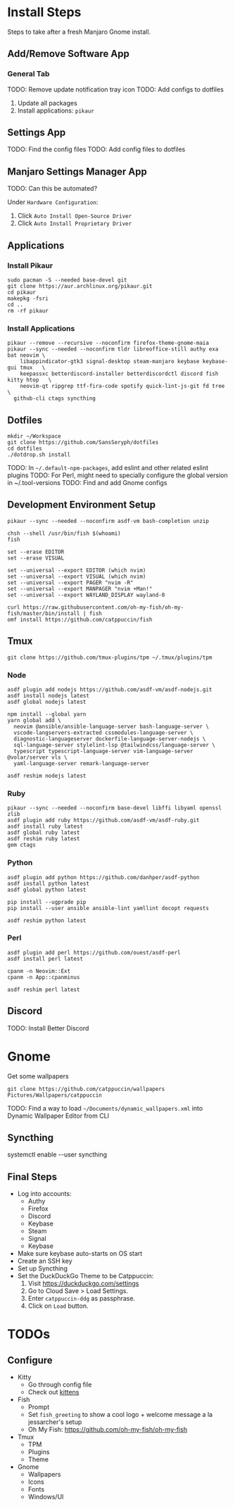 # Install Steps

Steps to take after a fresh Manjaro Gnome install.

## Add/Remove Software App

### General Tab

TODO: Remove update notification tray icon
TODO: Add configs to dotfiles

1. Update all packages
1. Install applications: `pikaur`

## Settings App

TODO: Find the config files
TODO: Add config files to dotfiles

## Manjaro Settings Manager App

TODO: Can this be automated?

Under `Hardware Configuration`:
1. Click `Auto Install Open-Source Driver`
1. Click `Auto Install Proprietary Driver`

## Applications

### Install Pikaur

```
sudo pacman -S --needed base-devel git
git clone https://aur.archlinux.org/pikaur.git
cd pikaur
makepkg -fsri
cd ..
rm -rf pikaur
```

### Install Applications

```
pikaur --remove --recursive --noconfirm firefox-theme-gnome-maia
pikaur --sync --needed --noconfirm tldr libreoffice-still authy exa bat neovim \
	libappindicator-gtk3 signal-desktop steam-manjaro keybase keybase-gui tmux   \
	keepassxc betterdiscord-installer betterdiscordctl discord fish kitty htop   \
	neovim-qt ripgrep ttf-fira-code spotify quick-lint-js-git fd tree  \
  github-cli ctags syncthing
```

## Dotfiles

```
mkdir ~/Workspace
git clone https://github.com/SansSeryph/dotfiles
cd dotfiles
./dotdrop.sh install
```

TODO: In `~/.default-npm-packages`, add eslint and other related eslint plugins
TODO: For Perl, might need to specially configure the global version in ~/.tool-versions
TODO: Find and add Gnome configs

## Development Environment Setup

```
pikaur --sync --needed --noconfirm asdf-vm bash-completion unzip

chsh --shell /usr/bin/fish $(whoami)
fish

set --erase EDITOR
set --erase VISUAL

set --universal --export EDITOR (which nvim)
set --universal --export VISUAL (which nvim)
set --universal --export PAGER "nvim -R"
set --universal --export MANPAGER "nvim +Man!"
set --universal --export WAYLAND_DISPLAY wayland-0

curl https://raw.githubusercontent.com/oh-my-fish/oh-my-fish/master/bin/install | fish
omf install https://github.com/catppuccin/fish
```

## Tmux

```
git clone https://github.com/tmux-plugins/tpm ~/.tmux/plugins/tpm
```

### Node

```
asdf plugin add nodejs https://github.com/asdf-vm/asdf-nodejs.git
asdf install nodejs latest
asdf global nodejs latest

npm install --global yarn
yarn global add \
  neovim @ansible/ansible-language-server bash-language-server \
  vscode-langservers-extracted cssmodules-language-server \
  diagnostic-languageserver dockerfile-language-server-nodejs \
  sql-language-server stylelint-lsp @tailwindcss/language-server \
  typescript typescript-language-server vim-language-server @volar/server vls \
  yaml-language-server remark-language-server

asdf reshim nodejs latest
```

### Ruby

```
pikaur --sync --needed --noconfirm base-devel libffi libyaml openssl zlib
asdf plugin add ruby https://github.com/asdf-vm/asdf-ruby.git
asdf install ruby latest
asdf global ruby latest
asdf reshim ruby latest
gem ctags
```

### Python

```
asdf plugin add python https://github.com/danhper/asdf-python
asdf install python latest
asdf global python latest

pip install --ugprade pip
pip install --user ansible ansible-lint yamllint docopt requests

asdf reshim python latest
```

### Perl

```
asdf plugin add perl https://github.com/ouest/asdf-perl
asdf install perl latest

cpanm -n Neovim::Ext
cpanm -n App::cpanminus

asdf reshim perl latest
```

## Discord

TODO: Install Better Discord

# Gnome

Get some wallpapers

```
git clone https://github.com/catppuccin/wallpapers Pictures/Wallpapers/catppuccin
```

TODO: Find a way to load `~/Documents/dynamic_wallpapers.xml` into Dynamic Wallpaper Editor from 
CLI

## Syncthing

systemctl enable --user syncthing

## Final Steps

- Log into accounts:
	- Authy
	- Firefox
	- Discord
	- Keybase
	- Steam
	- Signal
	- Keybase
- Make sure keybase auto-starts on OS start
- Create an SSH key 
- Set up Syncthing
- Set the DuckDuckGo Theme to be Catppuccin:
  1. Visit https://duckduckgo.com/settings
  2. Go to Cloud Save > Load Settings.
  3. Enter `catppuccin-ddg` as passphrase.
  4. Click on `Load` button.

# TODOs

## Configure
- Kitty
	- Go through config file
	- Check out [kittens](https://sw.kovidgoyal.net/kitty/kittens/custom/?highlight=split%20line#)
- Fish
	- Prompt
	- Set `fish_greeting` to show a cool logo + welcome message a la jessarcher's setup
  - Oh My Fish: https://github.com/oh-my-fish/oh-my-fish
- Tmux
	- TPM
	- Plugins
	- Theme
- Gnome
	- Wallpapers
	- Icons
	- Fonts
	- Windows/UI
